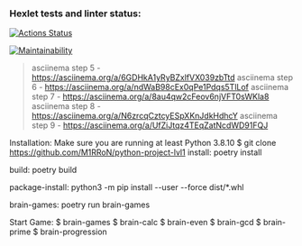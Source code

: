 ### Hexlet tests and linter status:
[![Actions Status](https://github.com/M1RRoN/python-project-lvl1/workflows/hexlet-check/badge.svg)](https://github.com/M1RRoN/python-project-lvl1/actions)

[![Maintainability](https://api.codeclimate.com/v1/badges/c5e0282f93ce616cb9fb/maintainability)](https://codeclimate.com/github/M1RRoN/python-project-lvl1/maintainability)

> asciinema step 5 - https://asciinema.org/a/6GDHkA1yRyBZxlfVX039zbTtd
> asciinema step 6 - https://asciinema.org/a/ndWaB98cEx0qPe1Pdqs5TlLof
> asciinema step 7 - https://asciinema.org/a/8au4qw2cFeov6njVFT0sWKla8
> asciinema step 8 - https://asciinema.org/a/N6zrcqCztcyESpXKnJdkHdhcY
> asciinema step 9 - https://asciinema.org/a/UfZiJtqz4TEqZatNcdWD91FQJ

Installation:
Make sure you are running at least Python 3.8.10
$ git clone https://github.com/M1RRoN/python-project-lvl1
install:
		poetry install

build:
		poetry build

package-install:
		python3 -m pip install --user --force dist/*.whl

brain-games:
		poetry run brain-games

Start Game:
$ brain-games
$ brain-calc
$ brain-even
$ brain-gcd
$ brain-prime
$ brain-progression
